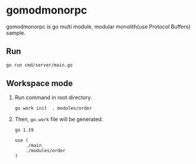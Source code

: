 # gomodmonorpc 

gomodmonorpc is go multi module, modular monolith(use Protocol Buffers) sample.

## Run
```bash
go run cmd/server/main.go
```

## Workspace mode

1. Run command in root directory.
   ```
   go work init  . modules/order
   ```

2. Then, `go.work` file will be generated.
   ```
   go 1.19

   use (
       ./main
       ./modules/order
   )
   ```

